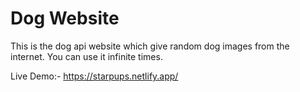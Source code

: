 # Dog Website
This is the dog api website which give random dog images from the internet. You can use it infinite times.

Live Demo:-
https://starpups.netlify.app/
